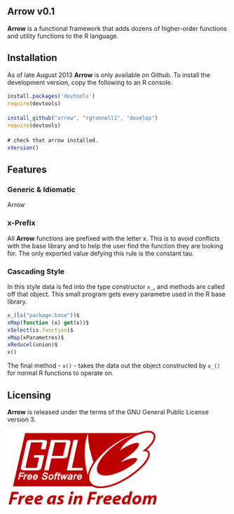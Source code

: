 Arrow v0.1
-----------------------------------

**Arrow** is a functional framework that adds dozens of higher-order functions 
and utility functions to the R language. 

## Installation

As of late August 2013 **Arrow** is only available on Github. To install the development version, copy the
following to an R console.

```javascript
install.packages('devtools')
require(devtools)

install_github("arrow", "rgrannell1", "develop")
require(devtools)

# check that arrow installed.
xVersion()
```

## Features



### Generic & Idiomatic
  
Arrow 

### x-Prefix

All **Arrow** functions are prefixed with the letter x. This is to avoid conflicts with 
the base library and to help the user find the function they are looking for. The only 
exported value defying this rule is the constant tau.

### Cascading Style

In this style data is fed into the type constructor ```x_```, and methods are called off that object. 
This small program gets every parametre used in the R base library.

```javascript
x_(ls("package:base"))$  
xMap(function (x) get(x))$
xSelect(is.function)$
xMap(xParametres)$
xReducel(union)$
x()
```
The final method - ```x()``` - takes the data out the object constructed by ```x_()``` 
for normal R functions to operate on.

## Licensing

**Arrow** is released under the terms of the GNU General Public License version 3. 

<img src="gpl3.png" height = "180"> </img>

